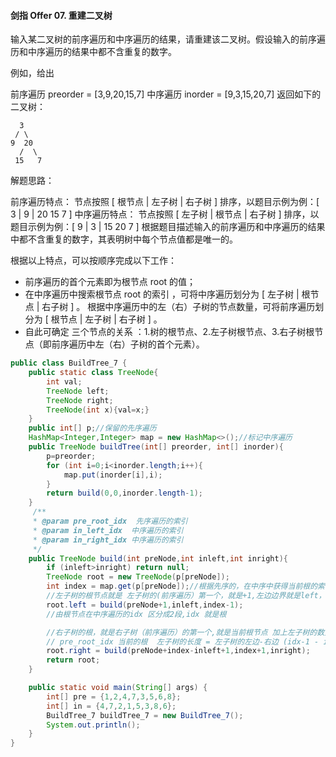 #### 剑指 Offer 07. 重建二叉树

输入某二叉树的前序遍历和中序遍历的结果，请重建该二叉树。假设输入的前序遍历和中序遍历的结果中都不含重复的数字。

 

例如，给出

前序遍历 preorder = [3,9,20,15,7]
中序遍历 inorder = [9,3,15,20,7]
返回如下的二叉树：

      3
     / \
    9  20
      /  \
     15   7




解题思路：

前序遍历特点： 节点按照 [ 根节点 | 左子树 | 右子树 ] 排序，以题目示例为例：[ 3 | 9 | 20 15 7 ]
中序遍历特点： 节点按照 [ 左子树 | 根节点 | 右子树 ] 排序，以题目示例为例：[ 9 | 3 | 15 20 7 ]
根据题目描述输入的前序遍历和中序遍历的结果中都不含重复的数字，其表明树中每个节点值都是唯一的。

根据以上特点，可以按顺序完成以下工作：

- 前序遍历的首个元素即为根节点 root 的值；
- 在中序遍历中搜索根节点 root 的索引 ，可将中序遍历划分为 [ 左子树 | 根节点 | 右子树 ] 。
  根据中序遍历中的左（右）子树的节点数量，可将前序遍历划分为 [ 根节点 | 左子树 | 右子树 ] 。
- 自此可确定 三个节点的关系 ：1.树的根节点、2.左子树根节点、3.右子树根节点（即前序遍历中左（右）子树的首个元素）。



```java
public class BuildTree_7 {
    public static class TreeNode{
        int val;
        TreeNode left;
        TreeNode right;
        TreeNode(int x){val=x;}
    }
    public int[] p;//保留的先序遍历
    HashMap<Integer,Integer> map = new HashMap<>();//标记中序遍历
    public TreeNode buildTree(int[] preorder, int[] inorder){
        p=preorder;
        for (int i=0;i<inorder.length;i++){
            map.put(inorder[i],i);
        }
        return build(0,0,inorder.length-1);
    }
     /**
     * @param pre_root_idx  先序遍历的索引
     * @param in_left_idx  中序遍历的索引
     * @param in_right_idx 中序遍历的索引
     */
    public TreeNode build(int preNode,int inleft,int inright){
        if (inleft>inright) return null;
        TreeNode root = new TreeNode(p[preNode]);
        int index = map.get(p[preNode]);//根据先序的，在中序中获得当前根的索引
        //左子树的根节点就是 左子树的(前序遍历）第一个，就是+1,左边边界就是left，右边边界是中间区分的idx-1
        root.left = build(preNode+1,inleft,index-1);
        //由根节点在中序遍历的idx 区分成2段,idx 就是根

        //右子树的根，就是右子树（前序遍历）的第一个,就是当前根节点 加上左子树的数量
        // pre_root_idx 当前的根  左子树的长度 = 左子树的左边-右边 (idx-1 - in_left_idx +1) 。最后+1就是右子树的根了
        root.right = build(preNode+index-inleft+1,index+1,inright);
        return root;
    }

    public static void main(String[] args) {
        int[] pre = {1,2,4,7,3,5,6,8};
        int[] in = {4,7,2,1,5,3,8,6};
        BuildTree_7 buildTree_7 = new BuildTree_7();
        System.out.println();
    }
}
```

